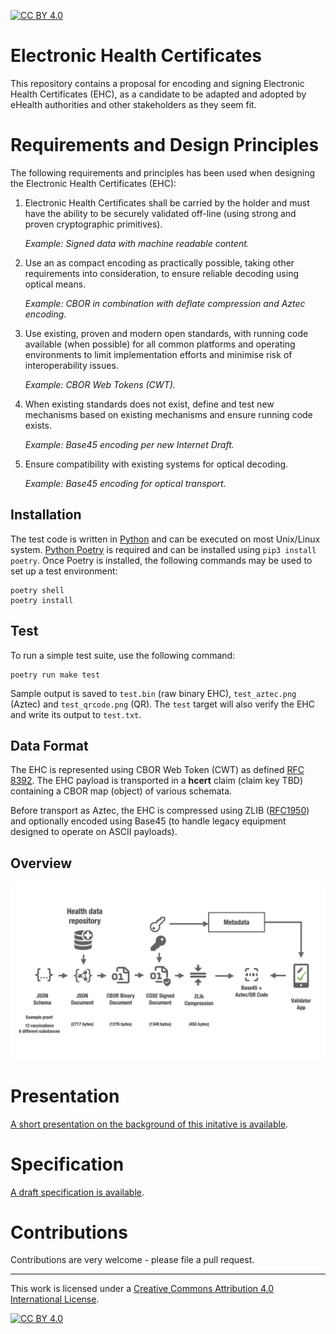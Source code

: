 [![CC BY 4.0][cc-by-shield]][cc-by]

# Electronic Health Certificates

This repository contains a proposal for encoding and signing Electronic Health Certificates (EHC), as a candidate to be adapted and adopted by eHealth authorities and other stakeholders as they seem fit.


# Requirements and Design Principles

The following requirements and principles has been used when designing the Electronic Health Certificates (EHC):

  1. Electronic Health Certificates shall be carried by the holder and must have the ability to be securely validated off-line (using strong and proven cryptographic primitives).

     *Example: Signed data with machine readable content.*

  2. Use an as compact encoding as practically possible, taking other requirements into consideration, to ensure reliable decoding using optical means.

     *Example: CBOR in combination with deflate compression and Aztec encoding.*

  3. Use existing, proven and modern open standards, with running code available (when possible) for all common platforms and operating environments to limit implementation efforts and minimise risk of interoperability issues.

     *Example: CBOR Web Tokens (CWT).*

  4. When existing standards does not exist, define and test new mechanisms based on existing mechanisms and ensure running code exists.

     *Example: Base45 encoding per new Internet Draft.*

  5. Ensure compatibility with existing systems for optical decoding.

     *Example: Base45 encoding for optical transport.*


## Installation

The test code is written in [Python](https://www.python.org/) and can be executed on most Unix/Linux system. [Python Poetry](https://python-poetry.org/) is required and can be installed using `pip3 install poetry`. Once Poetry is installed, the following commands may be used to set up a test environment:

    poetry shell
    poetry install


## Test

To run a simple test suite, use the following command:

    poetry run make test

Sample output is saved to `test.bin` (raw binary EHC), `test_aztec.png` (Aztec) and `test_qrcode.png` (QR). The `test` target will also verify the EHC and write its output to `test.txt`.


## Data Format

The EHC is represented using CBOR Web Token (CWT) as defined [RFC 8392](https://tools.ietf.org/html/rfc8392). The EHC payload is transported in a **hcert** claim (claim key TBD) containing a CBOR map (object) of various schemata.

Before transport as Aztec, the EHC is compressed using ZLIB ([RFC1950](https://tools.ietf.org/html/rfc1950)) and optionally encoded using Base45 (to handle legacy equipment designed to operate on ASCII payloads).


## Overview

![overview](hcert_overview.png)

# Presentation

[A short presentation on the background of this initative is available](hcert-preso.pdf).


# Specification

[A draft specification is available](hcert_spec.md).


# Contributions

Contributions are very welcome - please file a pull request.

_________________

This work is licensed under a
[Creative Commons Attribution 4.0 International License][cc-by].

[![CC BY 4.0][cc-by-image]][cc-by]

[cc-by]: http://creativecommons.org/licenses/by/4.0/
[cc-by-image]: https://i.creativecommons.org/l/by/4.0/88x31.png
[cc-by-shield]: https://img.shields.io/badge/License-CC%20BY%204.0-lightgrey.svg
